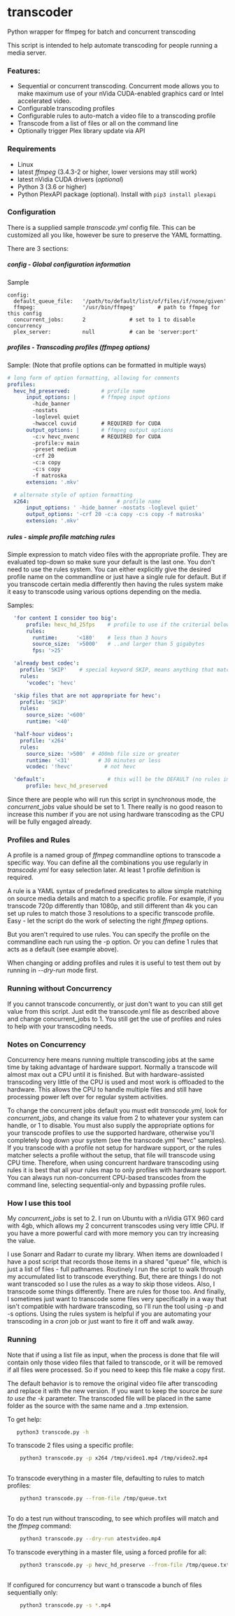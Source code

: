 # transcoder

Python wrapper for ffmpeg for batch and concurrent transcoding

This script is intended to help automate transcoding for people running a media server.

### Features:
* Sequential or concurrent transcoding. Concurrent mode allows you to make maximum use of your 
nVida CUDA-enabled graphics card or Intel accelerated video.
* Configurable transcoding profiles
* Configurable rules to auto-match a video file to a transcoding profile
* Transcode from a list of files or all on the command line
* Optionally trigger Plex library update via API

### Requirements

* Linux
* latest *ffmpeg* (3.4.3-2 or higher, lower versions may still work)
* latest nVidia CUDA drivers (_optional_)
* Python 3 (3.6 or higher)
* Python PlexAPI package (optional).  Install with `pip3 install plexapi`

### Configuration

There is a supplied sample *transcode.yml* config file.  This can be customized all you like, however be
sure to preserve the YAML formatting.

There are 3 sections:

##### config - Global configuration information

Sample
``` 
config:
  default_queue_file:   '/path/to/default/list/of/files/if/none/given'
  ffmpeg:               '/usr/bin/ffmpeg'       # path to ffmpeg for this config
  concurrent_jobs:      2              # set to 1 to disable concurrency
  plex_server:          null           # can be 'server:port'
```

##### profiles - Transcoding profiles (ffmpeg options)

Sample: (Note that profile options can be formatted in multiple ways)
```yml
# long form of option formatting, allowing for comments
profiles:
  hevc_hd_preserved:          # profile name
      input_options: |        # ffmpeg input options
        -hide_banner
        -nostats
        -loglevel quiet
        -hwaccel cuvid        # REQUIRED for CUDA
      output_options: |       # ffmpeg output options
        -c:v hevc_nvenc       # REQUIRED for CUDA
        -profile:v main
        -preset medium
        -crf 20
        -c:a copy
        -c:s copy
        -f matroska
      extension: '.mkv'

  # alternate style of option formatting
  x264:                            # profile name
      input_options: ' -hide_banner -nostats -loglevel quiet'
      output_options: '-crf 20 -c:a copy -c:s copy -f matroska'
      extension: '.mkv'


```
##### rules - simple profile matching rules

Simple expression to match video files with the appropriate profile. They are evaluated top-down so
make sure your default is the last one. You don't need to use the rules system. You can either
explicitly give the desired profile name on the commandline or just have a single rule for default.
But if you transcode certain media differently then having the rules system make it easy to transcode
using various options depending on the media.

Samples:
```yml
  'for content I consider too big':
      profile: hevc_hd_25fps    # profile to use if the criterial below match
      rules:
        runtime:      '<180'    # less than 3 hours
        source_size:  '>5000'   # ..and larger than 5 gigabytes
        fps: '>25'

  'already best codec':
    profile: 'SKIP'    # special keyword SKIP, means anything that matches this rule won't get transcoded
    rules:
      'vcodec': 'hevc'

  'skip files that are not appropriate for hevc':
    profile: 'SKIP'
    rules:
      source_size: '<600'
      runtime: '<40'

  'half-hour videos':
    profile: 'x264'
    rules:
      source_size: '>500'  # 400mb file size or greater
      runtime: '<31'         # 30 minutes or less
      vcodec: '!hevc'	       # not hevc

  'default':                    # this will be the DEFAULT (no rules implies a match)
      profile: hevc_hd_preserved
```
Since there are people who will run this script in synchronous mode, the *concurrent_jobs* value should be set to 1.
There really is no good reason to increase this number if you are not using hardware transcoding as the CPU will be
fully engaged already.


### Profiles and Rules

A profile is a named group of *ffmpeg* commandline options to transcode a specific way. You can
define all the combinations you use regularly in *transcode.yml* for easy selection later.
At least 1 profile definition is required.

A rule is a YAML syntax of predefined predicates to allow simple matching on source media details
and match to a specific profile.  For example, if you transcode 720p differently than 1080p, and still different
than 4k you can set up rules to match those 3 resolutions to a specific transcode profile.
Easy - let the script do the work of selecting the right *ffmpeg* options.

But you aren't required to use rules.  You can specify the profile on the commandline each
run using the -p option. Or you can define 1 rules that acts as a default (see example above).

When changing or adding profiles and rules it is useful to test them out by running in *--dry-run* mode first.

### Running without Concurrency
If you cannot transcode concurrently, or just don't want to you can still get value from this script.  Just edit the transcode.yml file as described above and change concurrent_jobs to 1.  You still get the use of profiles
and rules to help with your transcoding needs.

### Notes on Concurrency

Concurrency here means running multiple transcoding jobs at the same time by taking advantage of hardware support.
Normally a transcode will almost max out a CPU until it is finished. But with hardware-assisted transcoding
very little of the CPU is used and most work is offloaded to the hardware. This allows the CPU to handle
multiple files and still have processing power left over for regular system activities.

To change the concurrent jobs default you must edit *transcode.yml*, look for *concurrent_jobs*, and 
change its value from 2 to whatever your system can handle, or 1 to disable. You must also supply the
appropriate options for your transcode profiles to use the supported hardware, otherwise you'll
completely bog down your system (see the transcode.yml "hevc" samples). If you transcode with a profile not
setup for hardware support, or the rules matcher selects a profile without the setup, that file will
transcode using CPU time. Therefore, when using concurrent hardware transcoding using rules it is best that all your rules map
to only profiles with hardware support.  You can always run non-concurrent CPU-based transcodes from
the command line, selecting sequential-only and bypassing profile rules.


### How I use this tool
My *concurrent_jobs* is set to 2.  I run on Ubuntu with a nVidia GTX 960 card with 4gb, which allows my 2 concurrent transcodes using very little CPU.
If you have a more powerful card with more memory you can try increasing the value.

I use Sonarr and Radarr to curate my library.  When items are downloaded I have a post script that records those items in a shared "queue" file, which is just a list of files - full pathnames.
Routinely I run the script to walk through my accumulated list to transcode everything. But, there are things I do not want transcoded so I use the rules as a way to skip those videos.
Also, I transcode some things differently. There are rules for those too.  And finally, I 
sometimes just want to transcode some files very specifically in a way that isn't compatible
with hardware transcoding, so I'll run the tool using -p and -s options.  Using the rules system is helpful if you are automating
your transcoding in a _cron_ job or just want to fire it off and walk away.

### Running

Note that if using a list file as input, when the process is done that file will contain only those
video files that failed to transcode, or it will be removed if all files were processed. So if you need to keep
this file make a copy first.

The default behavior is to remove the original video file after transcoding and replace it with the new version.
If you want to keep the source *be sure to use the -k* parameter.  The transcoded file will be placed in the same
folder as the source with the same name and a .tmp extension.

To get help:
```bash
   python3 transcode.py -h
```

To transcode 2 files using a specific profile:
```bash
    python3 transcode.py -p x264 /tmp/video1.mp4 /tmp/video2.mp4
    
```

To transcode everything in a master file, defaulting to rules to match profiles:
```bash
    python3 transcode.py --from-file /tmp/queue.txt
    
```
To do a test run without transcoding, to see which profiles will match and the *ffmpeg* command:
```bash
    python3 transcode.py --dry-run atestvideo.mp4

```

To transcode everything in a master file, using a forced profile for all:
```bash
    python3 transcode.py -p hevc_hd_preserve --from-file /tmp/queue.txt
    
```

If configured for concurrency but want o transcode a bunch of files sequentially only:
```bash
    python3 transcode.py -s *.mp4
```